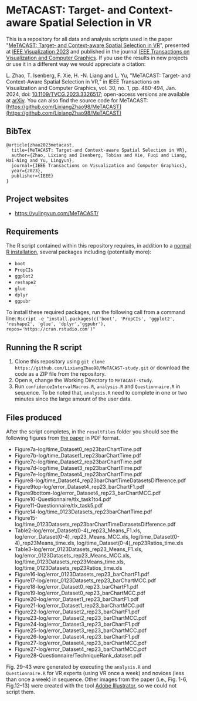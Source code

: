 # MeTACAST: Target- and Context-aware Spatial Selection in VR
This is a repository for all data and analysis scripts used in the paper "[MeTACAST: Target- and Context-aware Spatial Selection in VR](https://doi.org/10.1109/TVCG.2023.3326517)", presented at [IEEE Visualization 2023](http://ieeevis.org/year/2023/welcome) and published in the journal [IEEE Transactions on Visualization and Computer Graphics](https://ieeexplore.ieee.org/xpl/RecentIssue.jsp?punumber=2945). If you use the results in new projects or use it in a different way we would appreciate a citation:

L. Zhao, T. Isenberg, F. Xie, H. -N. Liang and L. Yu, "MeTACAST: Target- and Context-Aware Spatial Selection in VR," in IEEE Transactions on Visualization and Computer Graphics, vol. 30, no. 1, pp. 480-494, Jan. 2024, doi: [10.1109/TVCG.2023.3326517](https://doi.org/10.1109/TVCG.2023.3326517); open-access versions are available at [arXiv](https://arxiv.org/abs/2308.03616).
You can also find the source code for MeTACAST: [https://github.com/LixiangZhao98/MeTACAST](https://github.com/LixiangZhao98/MeTACAST)

## BibTex

```
@article{zhao2023metacast,
  title={MeTACAST: Target-and Context-aware Spatial Selection in VR},
  author={Zhao, Lixiang and Isenberg, Tobias and Xie, Fuqi and Liang, Hai-Ning and Yu, Lingyun},
  journal={IEEE Transactions on Visualization and Computer Graphics},
  year={2023},
  publisher={IEEE}
}
```
## Project websites
* https://yulingyun.com/MeTACAST/


## Requirements

The R script contained within this repository requires, in addition to a [normal R installation](https://cran.r-project.org/), several packages including (potentially more):

* `boot`
* `PropCIs`
* `ggplot2`
* `reshape2`
* `glue`
* `dplyr`
* `ggpubr`

To install these required packages, run the following call from a command line: 
```Rscript -e "install.packages(c('boot', 'PropCIs', 'ggplot2', 'reshape2', 'glue', 'dplyr','ggpubr'), repos='https://cran.rstudio.com')"```

## Running the R script

1. Clone this repository using 
```git clone https://github.com/LixiangZhao98/MeTACAST-study.git```
 or download the code as a ZIP file from the repository.
2. Open `R`, change the Working Directory to `MeTACAST-study`.
3. Run `confidenceIntervalMacros.R`, `analysis.R` and `Questionnaire.R` in sequence. To be noted that, `analysis.R` need to complete in one or two minutes since the large amount of the user data.

## Files produced

After the script completes, in the `resultFiles` folder you should see the following figures from [the paper](https://github.com/LixiangZhao98/asset/tree/master/Publications/Papers/MeTACAST.pdf) in PDF format.


* Figure7a-log/time_Dataset0_rep23barChartTime.pdf
* Figure7b-log/time_Dataset1_rep23barChartTime.pdf
* Figure7c-log/time_Dataset2_rep23barChartTime.pdf
* Figure7d-log/time_Dataset3_rep23barChartTime.pdf
* Figure7e-log/time_Dataset4_rep23barChartTime.pdf
* Figure8-log/time_Dataset4_rep23barChartTimeDatasetsDifference.pdf
* Figure9top-log/error_Dataset4_rep23_barChartF1.pdf
* Figure9bottom-log/error_Dataset4_rep23_barChartMCC.pdf
* Figure10-Questionnaire/tlx_task1to4.pdf
* Figure11-Questionnaire/tlx_task5.pdf
* Figure14-log/time_0123Datasets_rep23barChartTime.pdf
* Figure15-log/time_0123Datasets_rep23barChartTimeDatasetsDifference.pdf
* Table2-log/error_Dataset(0-4)_rep23_Means_F1.xls, log/error_Dataset(0-4)_rep23_Means_MCC.xls, log/time_Dataset(0-4)_rep23Means_time.xls, log/time_Dataset(0-4)_rep23Ratios_time.xls
* Table3-log/error_0123Datasets_rep23_Means_F1.xls, log/error_0123Datasets_rep23_Means_MCC.xls, log/time_0123Datasets_rep23Means_time.xls, log/time_0123Datasets_rep23Ratios_time.xls
* Figure16-log/error_0123Datasets_rep23_barChartF1.pdf
* Figure17-log/error_0123Datasets_rep23_barChartMCC.pdf
* Figure18-log/error_Dataset0_rep23_barChartF1.pdf
* Figure19-log/error_Dataset0_rep23_barChartMCC.pdf
* Figure20-log/error_Dataset1_rep23_barChartF1.pdf
* Figure21-log/error_Dataset1_rep23_barChartMCC.pdf
* Figure22-log/error_Dataset2_rep23_barChartF1.pdf
* Figure23-log/error_Dataset2_rep23_barChartMCC.pdf
* Figure24-log/error_Dataset3_rep23_barChartF1.pdf
* Figure25-log/error_Dataset3_rep23_barChartMCC.pdf
* Figure26-log/error_Dataset4_rep23_barChartF1.pdf
* Figure27-log/error_Dataset4_rep23_barChartMCC.pdf
* Figure27-log/error_Dataset4_rep23_barChartMCC.pdf
* Figure28-Questionnaire/TechniqueRank_dataset.pdf

Fig. 29-43 were generated by executing the `analysis.R` and `Questionnaire.R` for VR experts (using VR once a week) and novices (less than once a week) in sequence.
Other images from the paper (i.e., Fig. 1-6, Fig.12–13) were created with the tool [Adobe Illustrator](https://www.adobe.com/products/illustrator/free-trial-download.html), so we could not script them.
